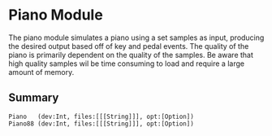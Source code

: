 Piano Module
============

The piano module simulates a piano using a set samples as input, producing the
desired output based off of key and pedal events. The quality of the piano is
primarily dependent on the quality of the samples. Be aware that high quality
samples wil be time consuming to load and require a large amount of memory.


## Summary

    Piano   (dev:Int, files:[[[String]]], opt:[Option])
    Piano88 (dev:Int, files:[[[String]]], opt:[Option])
